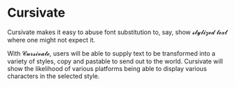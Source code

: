 # Cursivate
Cursivate makes it easy to abuse font substitution to, say, show 𝓼𝓽𝔂𝓵𝓲𝔃𝓮𝓭 𝓽𝓮𝔁𝓽 where one might not expect it.

With 𝓒𝓾𝓻𝓼𝓲𝓿𝓪𝓽𝓮, users will be able to supply text to be transformed into a variety of styles, copy and pastable to send out to the world. Cursivate will show the likelihood of various platforms being able to display various characters in the selected style. 
